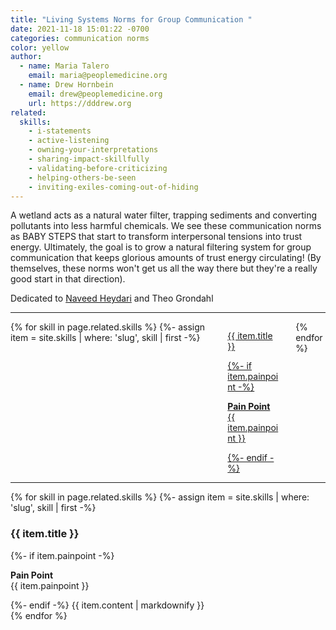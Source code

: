 ```yaml
---
title: "Living Systems Norms for Group Communication "
date: 2021-11-18 15:01:22 -0700
categories: communication norms
color: yellow
author:
  - name: Maria Talero
    email: maria@peoplemedicine.org
  - name: Drew Hornbein
    email: drew@peoplemedicine.org
    url: https://dddrew.org
related:
  skills:
    - i-statements
    - active-listening
    - owning-your-interpretations
    - sharing-impact-skillfully
    - validating-before-criticizing
    - helping-others-be-seen
    - inviting-exiles-coming-out-of-hiding
---
```

A wetland acts as a natural water filter, trapping sediments and converting pollutants into less harmful chemicals. We see these communication norms as BABY STEPS that start to transform interpersonal tensions into trust energy. Ultimately, the goal is to grow a natural filtering system for group communication that keeps glorious amounts of trust energy circulating! (By themselves, these norms won't get us all the way there but they're a really good start in that direction).

Dedicated to [Naveed Heydari](https://www.instagram.com/pockets_of_belonging/) and Theo Grondahl

- - -

<div class="columns is-multiline is-centered">
  {% for skill in page.related.skills %}
    {%- assign item = site.skills | where: 'slug', skill | first -%}
    <div class="column is-one-third-tablet">
      <a href="#{{ item.slug }}" class="box is-fullheight is-flex is-flex-direction-column is-align-content-space-between">
        <p class="title is-5">{{ item.title }}</p>
        {%- if item.painpoint -%}
        <p class="has-text-danger"><strong class="is-family-monospace is-size-7">Pain Point</strong><br>{{ item.painpoint }}</p>
        {%- endif -%}
      </a>
    </div>
  {% endfor %}
</div>

- - -

<div>
{% for skill in page.related.skills %}
  {%- assign item = site.skills | where: 'slug', skill | first -%}
  <div class="block" id="{{ item.slug }}">
    <h3 class="title is-4">{{ item.title }}</h3>
    {%- if item.painpoint -%}
    <p class="px-4 has-text-danger"><strong class="is-family-monospace is-size-7">Pain Point</strong><br>{{ item.painpoint }}</p>
    {%- endif -%}
    {{ item.content | markdownify }}
  </div>
{% endfor %}
</div>